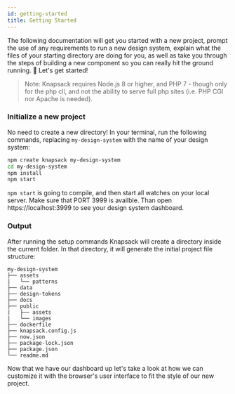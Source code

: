 ```yaml
---
id: getting-started
title: Getting Started
---
```


The following documentation will get you started with a new project, prompt the use of any requirements to run a new design system, explain what the files of your starting directory are doing for you, as well as take you through the steps of building a new component so you can really hit the ground running. 🏃 Let's get started!

>Note: Knapsack requires Node.js 8 or higher, and PHP 7 - though only for the php cli, and not the ability to serve full php sites (i.e. PHP CGI nor Apache is needed).

### Initialize a new project

No need to create a new directory! In your terminal, run the following commands, replacing `my-design-system` with the name of your design system:

```bash
npm create knapsack my-design-system 
cd my-design-system 
npm install 
npm start 
```

`npm start` is going to compile, and then start all watches on your local server. Make sure that PORT 3999 is availble. Than open https://localhost:3999 to see your design system dashboard.

### Output

After running the setup commands Knapsack will create a directory inside the current folder. In that directory, it will generate the initial project file structure:

```
my-design-system
├── assets
|   └── patterns
├── data
├── design-tokens
├── docs
├── public
|   ├── assets
|   └── images
├── dockerfile
├── knapsack.config.js
├── now.json
├── package-lock.json
├── package.json
└── readme.md
```

Now that we have our dashboard up let's take a look at how we can customize it with the browser's user interface to fit the style of our new project.
